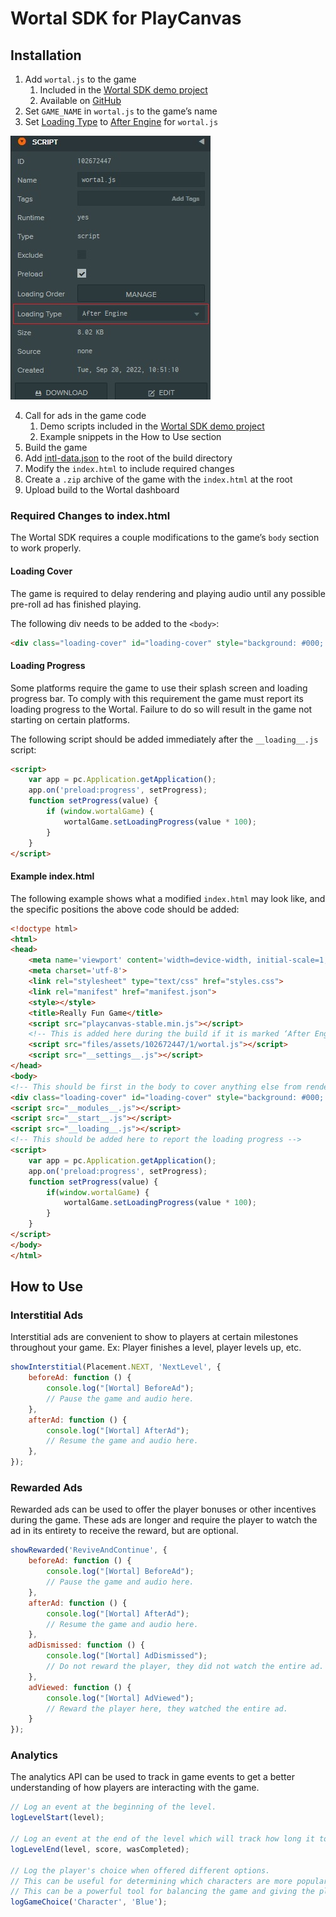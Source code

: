 # Wortal SDK for PlayCanvas

## Installation
1. Add `wortal.js` to the game
    1. Included in the [Wortal SDK demo project](https://playcanvas.com/project/984829)
    2. Available on [GitHub](https://github.com/Digital-Will-Inc/wortal-sdk-playcanvas/blob/master/src/wortal.js)
2. Set `GAME_NAME` in `wortal.js` to the game’s name
3. Set [Loading Type](https://developer.playcanvas.com/en/user-manual/scripting/loading-order/) to [After Engine](https://developer.playcanvas.com/en/user-manual/scripting/application-lifecyle/) for `wortal.js`

![Loading Type Settings](/docs/img/playcanvas-loading-type.png)

4. Call for ads in the game code
    1. Demo scripts included in the [Wortal SDK demo project](https://playcanvas.com/project/984829)
    2. Example snippets in the How to Use section
5. Build the game
6. Add [intl-data.json](https://github.com/Digital-Will-Inc/wortal-sdk-playcanvas/blob/master/res/intl-data.json) to the root of the build directory
7. Modify the `index.html` to include required changes
8. Create a `.zip` archive of the game with the `index.html` at the root
9. Upload build to the Wortal dashboard

### Required Changes to index.html
The Wortal SDK requires a couple modifications to the game’s `body` section to work properly.

#### Loading Cover
The game is required to delay rendering and playing audio until any possible pre-roll ad has finished playing.

The following div needs to be added to the `<body>`:
```html
<div class="loading-cover" id="loading-cover" style="background: #000; width: 100%; height: 100%; position: fixed; z-index: 100;"></div>
```

#### Loading Progress
Some platforms require the game to use their splash screen and loading progress bar. To comply with this requirement the game must report its loading progress to the Wortal. Failure to do so will result in the game not starting on certain platforms.

The following script should be added immediately after the `__loading__.js` script:
```html
<script>
    var app = pc.Application.getApplication();
    app.on('preload:progress', setProgress);
    function setProgress(value) {
        if (window.wortalGame) {
            wortalGame.setLoadingProgress(value * 100);
        }
    }
</script>
```

#### Example index.html
The following example shows what a modified `index.html` may look like, and the specific positions the above code should be added:

```html
<!doctype html>
<html>
<head>
    <meta name='viewport' content='width=device-width, initial-scale=1, maximum-scale=1, minimum-scale=1, user-scalable=no, viewport-fit=cover' />
    <meta charset='utf-8'>
    <link rel="stylesheet" type="text/css" href="styles.css">
    <link rel="manifest" href="manifest.json">
    <style></style>
    <title>Really Fun Game</title>
    <script src="playcanvas-stable.min.js"></script>
    <!-- This is added here during the build if it is marked ‘After Engine’ -->
    <script src="files/assets/102672447/1/wortal.js"></script>
    <script src="__settings__.js"></script>
</head>
<body>
<!-- This should be first in the body to cover anything else from rendering too early -->
<div class="loading-cover" id="loading-cover" style="background: #000; width: 100%; height: 100%; position: fixed; z-index: 100;"></div>
<script src="__modules__.js"></script>
<script src="__start__.js"></script>
<script src="__loading__.js"></script>
<!-- This should be added here to report the loading progress -->
<script>
    var app = pc.Application.getApplication();
    app.on('preload:progress', setProgress);
    function setProgress(value) {
        if(window.wortalGame) {
            wortalGame.setLoadingProgress(value * 100);
        }
    }
</script>
</body>
</html>
```

## How to Use
### Interstitial Ads
Interstitial ads are convenient to show to players at certain milestones throughout your game. Ex: Player finishes a level, player levels up, etc.
```javascript
showInterstitial(Placement.NEXT, 'NextLevel', {
    beforeAd: function () {
        console.log("[Wortal] BeforeAd");
        // Pause the game and audio here.
    },
    afterAd: function () {
        console.log("[Wortal] AfterAd");
        // Resume the game and audio here.
    },
});
```

### Rewarded Ads
Rewarded ads can be used to offer the player bonuses or other incentives during the game. These ads are longer and require the player to watch the ad in its entirety to receive the reward, but are optional.

```javascript
showRewarded('ReviveAndContinue', {
    beforeAd: function () {
        console.log("[Wortal] BeforeAd");
        // Pause the game and audio here.
    },
    afterAd: function () {
        console.log("[Wortal] AfterAd");
        // Resume the game and audio here.
    },
    adDismissed: function () {
        console.log("[Wortal] AdDismissed");
        // Do not reward the player, they did not watch the entire ad.
    },
    adViewed: function () {
        console.log("[Wortal] AdViewed");
        // Reward the player here, they watched the entire ad.
    }
});
```

### Analytics
The analytics API can be used to track in game events to get a better understanding of how players are interacting with the game.

```javascript
// Log an event at the beginning of the level.
logLevelStart(level);

// Log an event at the end of the level which will track how long it took the player to finish.
logLevelEnd(level, score, wasCompleted);

// Log the player's choice when offered different options.
// This can be useful for determining which characters are more popular, or paths are more commonly taken, etc.
// This can be a powerful tool for balancing the game and giving the players more of what they enjoy.
logGameChoice('Character', 'Blue');
```
